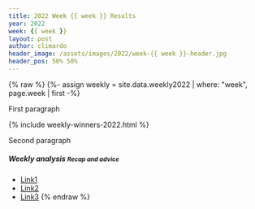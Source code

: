 ```yaml
---
title: 2022 Week {{ week }} Results
year: 2022
week: {{ week }}
layout: post
author: climardo
header_image: /assets/images/2022/week-{{ week }}-header.jpg
header_pos: 50% 50%
---
```

{% raw %}
{%- assign weekly = site.data.weekly2022 | where: "week", page.week | first -%}

First paragraph

{% include weekly-winners-2022.html %}

Second paragraph

##### Weekly analysis <small class="text-muted">Recap and advice</small>
- [Link1](#)
- [Link2](#)
- [Link3](#)
{% endraw %}